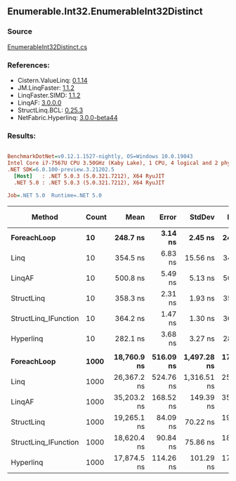 ﻿## Enumerable.Int32.EnumerableInt32Distinct

### Source
[EnumerableInt32Distinct.cs](../LinqBenchmarks/Enumerable/Int32/EnumerableInt32Distinct.cs)

### References:
- Cistern.ValueLinq: [0.1.14](https://www.nuget.org/packages/Cistern.ValueLinq/0.1.14)
- JM.LinqFaster: [1.1.2](https://www.nuget.org/packages/JM.LinqFaster/1.1.2)
- LinqFaster.SIMD: [1.1.2](https://www.nuget.org/packages/LinqFaster.SIMD/1.0.3)
- LinqAF: [3.0.0.0](https://www.nuget.org/packages/LinqAF/3.0.0.0)
- StructLinq.BCL: [0.25.3](https://www.nuget.org/packages/StructLinq.BCL/0.25.3)
- NetFabric.Hyperlinq: [3.0.0-beta44](https://www.nuget.org/packages/NetFabric.Hyperlinq/3.0.0-beta44)

### Results:
``` ini

BenchmarkDotNet=v0.12.1.1527-nightly, OS=Windows 10.0.19043
Intel Core i7-7567U CPU 3.50GHz (Kaby Lake), 1 CPU, 4 logical and 2 physical cores
.NET SDK=6.0.100-preview.3.21202.5
  [Host]   : .NET 5.0.3 (5.0.321.7212), X64 RyuJIT
  .NET 5.0 : .NET 5.0.3 (5.0.321.7212), X64 RyuJIT

Job=.NET 5.0  Runtime=.NET 5.0  

```
|               Method | Count |        Mean |     Error |      StdDev |      Median | Ratio | RatioSD |   Gen 0 | Gen 1 | Gen 2 | Allocated |
|--------------------- |------ |------------:|----------:|------------:|------------:|------:|--------:|--------:|------:|------:|----------:|
|          **ForeachLoop** |    **10** |    **248.7 ns** |   **3.14 ns** |     **2.45 ns** |    **248.1 ns** |  **1.00** |    **0.00** |  **0.3405** |     **-** |     **-** |     **712 B** |
|                 Linq |    10 |    354.5 ns |   6.83 ns |    15.56 ns |    346.3 ns |  1.54 |    0.02 |  0.2942 |     - |     - |     616 B |
|               LinqAF |    10 |    500.8 ns |   5.49 ns |     5.13 ns |    501.9 ns |  2.01 |    0.03 |  0.2942 |     - |     - |     616 B |
|           StructLinq |    10 |    358.3 ns |   2.31 ns |     1.93 ns |    358.5 ns |  1.44 |    0.01 |  0.0305 |     - |     - |      64 B |
| StructLinq_IFunction |    10 |    364.2 ns |   1.47 ns |     1.30 ns |    364.2 ns |  1.47 |    0.02 |  0.0191 |     - |     - |      40 B |
|            Hyperlinq |    10 |    282.1 ns |   3.68 ns |     3.27 ns |    281.3 ns |  1.14 |    0.01 |  0.0191 |     - |     - |      40 B |
|                      |       |             |           |             |             |       |         |         |       |       |           |
|          **ForeachLoop** |  **1000** | **18,760.9 ns** | **516.09 ns** | **1,497.28 ns** | **17,655.1 ns** |  **1.00** |    **0.00** | **27.7710** |     **-** |     **-** |  **58,712 B** |
|                 Linq |  1000 | 26,367.2 ns | 524.76 ns | 1,316.51 ns | 25,552.7 ns |  1.42 |    0.08 | 15.7776 |     - |     - |  33,112 B |
|               LinqAF |  1000 | 35,203.2 ns | 168.52 ns |   149.39 ns | 35,186.2 ns |  1.79 |    0.09 | 19.5923 |     - |     - |  41,224 B |
|           StructLinq |  1000 | 19,265.1 ns |  84.09 ns |    70.22 ns | 19,267.8 ns |  0.98 |    0.05 |  0.0305 |     - |     - |      64 B |
| StructLinq_IFunction |  1000 | 18,620.4 ns |  90.84 ns |    75.86 ns | 18,605.7 ns |  0.95 |    0.05 |       - |     - |     - |      40 B |
|            Hyperlinq |  1000 | 17,874.5 ns | 114.26 ns |   101.29 ns | 17,866.7 ns |  0.91 |    0.04 |       - |     - |     - |      40 B |
